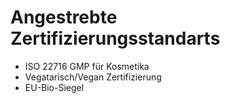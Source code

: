 
# Angestrebte Zertifizierungsstandarts 

- ISO 22716 GMP für Kosmetika
- Vegatarisch/Vegan Zertifizierung
- EU-Bio-Siegel
